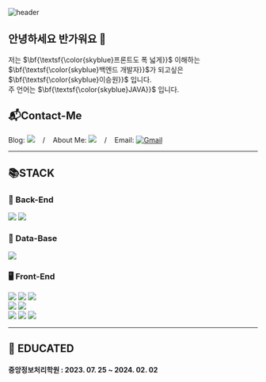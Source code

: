![header](https://capsule-render.vercel.app/api?type=waving&color=cfe2f3&height=250&textBg=true&text=%20%20LEESEUNGWON's%20%20GitHub%20😊%20%20&fontColor=ffffff&fontSize=40&animation=fadeIn&fontAlignY=35)

## 안녕하세요 반가워요 👋

저는  $\bf{\textsf{\color{skyblue}프론트도 폭 넓게}}$ 이해하는 $\bf{\textsf{\color{skyblue}백엔드 개발자}}$가 되고싶은 $\bf{\textsf{\color{skyblue}이승원}}$ 입니다. <br/>
주 언어는  $\bf{\textsf{\color{skyblue}JAVA}}$ 입니다.

## 📬Contact-Me
<div>
  Blog: <a href="https://seungwon2093.tistory.com/"> <img src="https://img.shields.io/badge/Blog-FF5722?style=flat&logo=blogger&logoColor=white"/></a>
  &nbsp;&nbsp; / &nbsp;&nbsp;
  About Me: <a href="https://icy-dish-0e6.notion.site/312d3dff7b474db3a6d9417f00c8c824?pvs=4"><img src ="https://img.shields.io/badge/notion-000000.svg?&style=flat&logo=notion&logoColor=ffffff"/></a>
  &nbsp;&nbsp; / &nbsp;&nbsp;
  Email: <a href="mailto:iseung2093@gmail.com" target="_blank"><img alt="Gmail" src ="https://img.shields.io/badge/Gmail-EA4335.svg?&style=flat&logo=Gmail&logoColor=ffffff"/></a>
</div>


---
## 📚STACK
### 👜 Back-End
<div>
  <img src="https://img.shields.io/badge/Java 17-139C5A?style=for-the-badge&logo=OpenJDK&logoColor=white"/>
  <img src="https://img.shields.io/badge/SpringBoot 3-6DB33F?style=for-the-badge&logo=SpringBoot&logoColor=white">
</div>

### 💾 Data-Base
<img src="https://img.shields.io/badge/MariaDB 10.11-003545?style=for-the-badge&logo=MariaDB&logoColor=white">

### 🖥️ Front-End
<div>
  <img src="https://img.shields.io/badge/HTML 5-E34F26?style=for-the-badge&logo=html5&logoColor=white"/>
  <img src="https://img.shields.io/badge/CSS 3-1572B6?style=for-the-badge&logo=css3&logoColor=white"/>
  <img src="https://img.shields.io/badge/javascript-F7DF1E?style=for-the-badge&logo=javascript&logoColor=white"/>
  </br>
  <img src="https://img.shields.io/badge/nodedotjs-339933?style=for-the-badge&logo=nodedotjs&logoColor=white"/>
  <img src="https://img.shields.io/badge/npm-CB3837?style=for-the-badge&logo=npm&logoColor=white"/>
  </br>
  <img src="https://img.shields.io/badge/react-61DAFB?style=for-the-badge&logo=React&logoColor=white"/>
  <img src="https://img.shields.io/badge/chakraui-319795?style=for-the-badge&logo=chakraui&logoColor=white"/>
  <img src="https://img.shields.io/badge/axios-5A29E4?style=for-the-badge&logo=axios&logoColor=white"/>
</div>

---

## 🏫 EDUCATED
#### 중앙정보처리학원 : 2023. 07. 25 ~ 2024. 02. 02

